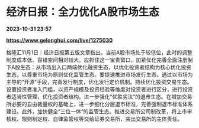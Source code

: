 # 经济日报：全力优化A股市场生态

**2023-10-31 23:57**

**https://www.gelonghui.com/live/1275030**

格隆汇11月1日｜经济日报第五版文章指出，当前A股市场处于较低位，此时的调整制度成本低、容错空间相对较大。应抓住这一宝贵窗口，加紧优化完善全面注册制下A股生态：从市场出入口两端优化融资生态，以优化投资者结构为核心优化投资生态，以尊重市场为原则优化监管生态。要提速推进市场发行生态。通过以市场为主导的“开源”手段，完善发行制度，优化发行定价机制。持续优化投资交易生态。设置投资者准入门槛，以资产规模及投资经验等维度对投资者进行区分，进行投资者适当性管理，优化投资者结构。进一步强化“优胜劣汰”的退市生态。在增加交易所必要的自由裁量权的基础上，进一步细化分层退市标准，完善强制退市标准体系建设。此外，加快健全“三位一体”的监管生态。推进交易所公司制改革，将上市审核权、规则制定权、自律监管权等交给证券交易所，突出交易所的主体责任。